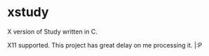 # xstudy
X version of Study written in C.

X11 supported. This project has great delay on me processing it. |:P
